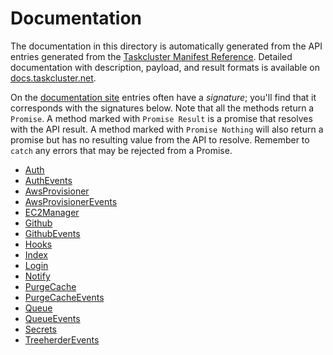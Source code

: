 # Documentation

The documentation in this directory is automatically generated from the API entries
generated from the [Taskcluster Manifest Reference](http://references.taskcluster.net/manifest.json).
Detailed documentation with description, payload, and result formats is available on
[docs.taskcluster.net](http://docs.taskcluster.net).

On the [documentation site](http://docs.taskcluster.net) entries often have a
_signature_; you'll find that it corresponds with the signatures below. Note that all
the methods return a `Promise`. A method marked with `Promise Result` is a promise that
resolves with the API result. A method marked with `Promise Nothing` will also return a
promise but has no resulting value from the API to resolve. Remember to `catch` any errors
that may be rejected from a Promise.

- [Auth](auth.md)
- [AuthEvents](authevents.md)
- [AwsProvisioner](awsprovisioner.md)
- [AwsProvisionerEvents](awsprovisionerevents.md)
- [EC2Manager](ec2manager.md)
- [Github](github.md)
- [GithubEvents](githubevents.md)
- [Hooks](hooks.md)
- [Index](index.md)
- [Login](login.md)
- [Notify](notify.md)
- [PurgeCache](purgecache.md)
- [PurgeCacheEvents](purgecacheevents.md)
- [Queue](queue.md)
- [QueueEvents](queueevents.md)
- [Secrets](secrets.md)
- [TreeherderEvents](treeherderevents.md)
